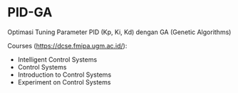 # PID-GA

Optimasi Tuning Parameter PID (Kp, Ki, Kd) dengan GA (Genetic Algorithms)


Courses (https://dcse.fmipa.ugm.ac.id/):
- Intelligent Control Systems
- Control Systems
- Introduction to Control Systems
- Experiment on Control Systems
